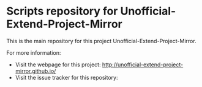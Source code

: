 Scripts repository for Unofficial-Extend-Project-Mirror
=======================================================

This is the main repository for this project Unofficial-Extend-Project-Mirror.

For more information:

  * Visit the webpage for this project: http://unofficial-extend-project-mirror.github.io/
  * Visit the issue tracker for this repository: 
